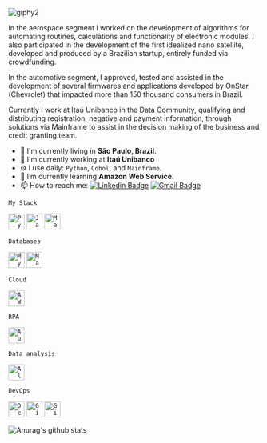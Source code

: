 
![giphy2](https://user-images.githubusercontent.com/40063504/87206039-36234c80-c2df-11ea-83bc-0a6171bfd782.gif)

In the aerospace segment I worked on the development of algorithms for automating routines, calculations and functionality of electronic modules. I also participated in the development of the first idealized nano satellite, developed and produced by a Brazilian startup, entirely funded via crowdfunding.

In the automotive segment, I approved, tested and assisted in the development of several firmwares and applications developed by OnStar (Chevrolet) that impacted more than 150 thousand consumers in Brazil.

Currently I work at Itaú Unibanco in the Data Community, qualifying and distributing registration, negative and payment information, through solutions via Mainframe to assist in the decision making of the business and credit granting team.

-  📍  I'm currently living in **São Paulo, Brazil**.
- 🏢 I'm currently working at **Itaú Unibanco**
- ⚙️ I use daily: `Python`, `Cobol`, and `Mainframe`.
- 🌱 I’m currently learning **Amazon Web Service**.
- 📫 How to reach me:
[![Linkedin Badge](https://img.shields.io/badge/-LinkedIn-blue?style=flat-square&logo=Linkedin&logoColor=white&link=https://www.linkedin.com/in/vin%C3%ADcius-a-45180ab2/)](https://www.linkedin.com/in/vin%C3%ADcius-a-45180ab2/)
[![Gmail Badge](https://img.shields.io/badge/-Gmail-c14438?style=flat-square&logo=Gmail&logoColor=white&link=mailto:vmeazevedo@gmail.com)](mailto:vmeazevedo@gmail.com)


`My Stack` 

<code><img height="32" src="https://cdn4.iconfinder.com/data/icons/logos-and-brands/512/267_Python_logo-512.png" alt="Python"/></code>
<code><img height="32" src="https://emojis.slackmojis.com/emojis/images/1450441296/151/javascript.png?1450441296" alt="JavaScript"/></code>
<code><img height="32" src="https://platform3solutions.com/wp-content/uploads/2020/02/ibm-mainframe-2.png" alt="Mainframe"/></code>


`Databases`

<code><img height="32" src="https://cdn1.iconfinder.com/data/icons/programing-development-7/24/mysql_database_logo_data_base-512.png" alt="MySQL"/></code>
<code><img height="32" src="https://d1.awsstatic.com/logos/partners/MariaDB_Logo.d8a208f0a889a8f0f0551b8391a065ea79c54f3a.png" alt="MariaDB"/></code>

`Cloud`

<code><img height="32" src="https://emojis.slackmojis.com/emojis/images/1507180554/2988/aws.png?1507180554" alt="AWS"/></code>

`RPA`

<code><img height="32" src="https://res-2.cloudinary.com/crunchbase-production/image/upload/c_lpad,h_170,w_170,f_auto,b_white,q_auto:eco/vqgertgtthpygrr2tcyb" alt="Automation Anywhere"/></code>

`Data analysis`

<code><img height="32" src="https://images.squarespace-cdn.com/content/v1/5416c8cde4b0c669adffcf46/1412680960043-R5V01YAVXMYQZBR167CN/ke17ZwdGBToddI8pDm48kEvNQT6O-2bNXVq9G_geSGwUqsxRUqqbr1mOJYKfIPR7LoDQ9mXPOjoJoqy81S2I8N_N4V1vUb5AoIIIbLZhVYxCRW4BPu10St3TBAUQYVKcpwpnhkrxr_BwU2fV8OpKDATZWVROuZrj-b9BBtNnO0_mCrqxF3sb8T4Zosdt1CP9/alteryx_logo.png?format=500w" alt="Alteryx"/></code>

`DevOps`

<code><img height="32" src="https://cdn1.iconfinder.com/data/icons/Vista-Inspirate_1.0/128x128/apps/debian.png" alt="Debian"/></code>
<code><img height="32" src="https://emojis.slackmojis.com/emojis/images/1501021339/341/git.png?1501021339" alt="Git"/></code>
<code><img height="32" src="https://emojis.slackmojis.com/emojis/images/1450822151/257/github.png?1450822151" alt="Github"/></code>



![Anurag's github stats](https://github-readme-stats.vercel.app/api?username=vmeazevedo&show_icons=true&theme=dark)





